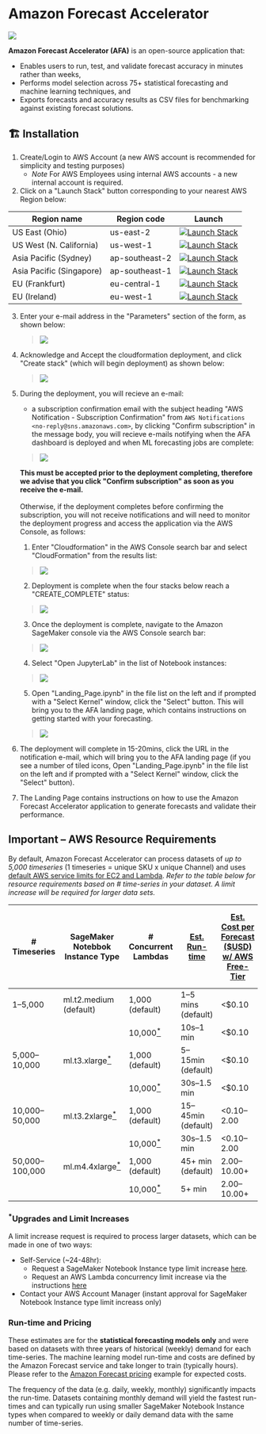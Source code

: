 # Amazon Forecast Accelerator

![](https://img.shields.io/badge/license-MIT--0-green)

**Amazon Forecast Accelerator (AFA)** is an open-source application that:

- Enables users to run, test, and validate forecast accuracy in minutes rather than weeks,
- Performs model selection across 75+ statistical forecasting and machine learning techniques, and
- Exports forecasts and accuracy results as CSV files for benchmarking against existing forecast solutions.

## :building_construction: Installation

1. Create/Login to AWS Account (a new AWS account is recommended for simplicity and testing purposes)
    - *Note* For AWS Employees using internal AWS accounts - a new internal account is required.
2. Click on a "Launch Stack" button corresponding to your nearest AWS Region below:

Region name | Region code | Launch
--- | --- | ---
US East (Ohio) | us-east-2 | [![Launch Stack](https://cdn.rawgit.com/buildkite/cloudformation-launch-stack-button-svg/master/launch-stack.svg)](https://us-east-2.console.aws.amazon.com/cloudformation/home?region=us-east-2#/stacks/quickcreate?templateUrl=https%3A%2F%2Fsfs-public.s3.ap-southeast-2.amazonaws.com%2Ftemplate.yaml&stackName=AfaBootstrapStack&param_instanceType=ml.t2.medium)
US West (N. California) | us-west-1 | [![Launch Stack](https://cdn.rawgit.com/buildkite/cloudformation-launch-stack-button-svg/master/launch-stack.svg)](https://us-west-1.console.aws.amazon.com/cloudformation/home?region=us-west-1#/stacks/quickcreate?templateUrl=https%3A%2F%2Fsfs-public.s3.ap-southeast-2.amazonaws.com%2Ftemplate.yaml&stackName=AfaBootstrapStack&param_instanceType=ml.t2.medium)
Asia Pacific (Sydney) | ap-southeast-2 | [![Launch Stack](https://cdn.rawgit.com/buildkite/cloudformation-launch-stack-button-svg/master/launch-stack.svg)](https://ap-southeast-2.console.aws.amazon.com/cloudformation/home?region=ap-southeast-2#/stacks/quickcreate?templateUrl=https%3A%2F%2Fsfs-public.s3.ap-southeast-2.amazonaws.com%2Ftemplate.yaml&stackName=AfaBootstrapStack&param_instanceType=ml.t2.medium)
Asia Pacific (Singapore) | ap-southeast-1 | [![Launch Stack](https://cdn.rawgit.com/buildkite/cloudformation-launch-stack-button-svg/master/launch-stack.svg)](https://ap-southeast-1.console.aws.amazon.com/cloudformation/home?region=ap-southeast-1#/stacks/quickcreate?templateUrl=https%3A%2F%2Fsfs-public.s3.ap-southeast-2.amazonaws.com%2Ftemplate.yaml&stackName=AfaBootstrapStack&param_instanceType=ml.t2.medium)
EU (Frankfurt) | eu-central-1 | [![Launch Stack](https://cdn.rawgit.com/buildkite/cloudformation-launch-stack-button-svg/master/launch-stack.svg)](https://eu-central-1.console.aws.amazon.com/cloudformation/home?region=eu-central-1#/stacks/quickcreate?templateUrl=https%3A%2F%2Fsfs-public.s3.ap-southeast-2.amazonaws.com%2Ftemplate.yaml&stackName=AfaBootstrapStack&param_instanceType=ml.t2.medium)
EU (Ireland) | eu-west-1 | [![Launch Stack](https://cdn.rawgit.com/buildkite/cloudformation-launch-stack-button-svg/master/launch-stack.svg)](https://eu-west-1.console.aws.amazon.com/cloudformation/home?region=eu-west-1#/stacks/quickcreate?templateUrl=https%3A%2F%2Fsfs-public.s3.ap-southeast-2.amazonaws.com%2Ftemplate.yaml&stackName=AfaBootstrapStack&param_instanceType=ml.t2.medium)

3. Enter your e-mail address in the "Parameters" section of the form, as shown below:

    > ![](images/cfn-email-parameter.png)

5. Acknowledge and Accept the cloudformation deployment, and click "Create stack" (which will begin deployment) as shown below:

    > ![](images/cfn-accept.png)

6. During the deployment, you will recieve an e-mail:
   - a subscription confirmation email with the subject heading "AWS Notification - Subscription Confirmation" from `AWS Notifications <no-reply@sns.amazonaws.com>`, by clicking "Confirm subscription" in the message body, you will recieve e-mails notifying when the AFA dashboard is deployed and when ML forecasting jobs are complete:
   > ![](images/sns-email-confirm.png) 
       
    **This must be accepted prior to the deployment completing, therefore we advise that you click "Confirm subscription" as soon as you receive the e-mail.**<br/><br/>
    Otherwise, if the deployment completes before confirming the subscription, you will not receive notifications and will need to monitor the deployment progress and access the application via the AWS Console, as follows:  

    1. Enter "Cloudformation" in the AWS Console search bar and select
    "CloudFormation" from the results list:

    > ![](images/aws-console-cfn.png)

    2. Deployment is complete when the four stacks below reach a
    "CREATE_COMPLETE" status:

    > ![](images/aws-console-cfn-stacks.png) 

    3. Once the deployment is complete, navigate to the Amazon SageMaker
    console via the AWS Console search bar:

    > ![](images/aws-console-sagemaker.png)

    4. Select "Open JupyterLab" in the list of Notebook instances:

    > ![](images/sagemaker-notebook-list.png)

    5. Open "Landing_Page.ipynb" in the file list on the left and if prompted
    with a "Select Kernel" window, click the
    "Select" button. This will bring you to the AFA landing page, which
    contains instructions on getting started with your forecasting.

    > ![](images/landing-page-example.png)
        
7. The deployment will complete in 15-20mins, click the URL in the notification
   e-mail, which will bring you to the AFA landing page (if you see a number of
   tiled icons, Open "Landing_Page.ipynb" in the file list on the left and if prompted
   with a "Select Kernel" window, click the "Select" button).
   
8. The Landing Page contains instructions on how to use the Amazon Forecast
   Accelerator application to generate forecasts and validate their performance.

## Important – AWS Resource Requirements

By default, Amazon Forecast Accelerator can process datasets of *up to 5,000 timeseries*
(1 timeseries = unique SKU x unique Channel) and uses [default AWS service limits for EC2 and Lambda](https://console.aws.amazon.com/servicequotas/).
*Refer to the table below for resource requirements based on # time-series in your dataset. A limit increase
will be required for larger data sets.*

| # Timeseries | SageMaker Notebbok Instance Type | # Concurrent Lambdas| [Est. Run-time](#run-time-and-pricing) | [Est. Cost per Forecast ($USD) w/ AWS Free-Tier](#run-time-and-pricing) | [Est. Cost per Forecast ($USD) w/o AWS Free-Tier](#run-time-and-pricing) |
|---|---|---|---|---|---|
| 1–5,000       | ml.t2.medium (default) | 1,000 (default)        | 1–5 mins (default)  | <$0.10       | <$0.30      |
|               |                        | 10,000[<sup>*</sup>](#upgrades-and-limit-increases)                 | 10s–1 min           | <$0.10       | <$0.30      |
| 5,000–10,000  | ml.t3.xlarge[<sup>*</sup>](#upgrades-and-limit-increases)             | 1,000 (default)        | 5–15min (default)   | <$0.10       | $0.30–$1.70 |
|               |                        | 10,000[<sup>*</sup>](#upgrades-and-limit-increases)                   | 30s–1.5 min         | <$0.10       | $0.30–$1.70 |
| 10,000–50,000 | ml.t3.2xlarge[<sup>*</sup>](#upgrades-and-limit-increases)            | 1,000 (default)        | 15–45min (default)  | <$0.10–$2.00 | $1.70–$9.00 |
|               |                        | 10,000[<sup>*</sup>](#upgrades-and-limit-increases)                   | 30s–1.5 min         | <$0.10–$2.00 | $1.70–$9.00 |
| 50,000–100,000 | ml.m4.4xlarge[<sup>*</sup>](#upgrades-and-limit-increases)           | 1,000 (default)        | 45+ min (default)  | $2.00–$10.00+ | $9.00–$16.80+ |
|                |                       | 10,000[<sup>*</sup>](#upgrades-and-limit-increases)                   | 5+ min             | $2.00–$10.00+ | $9.00–$16.80+ |

### <sup>*</sup>Upgrades and Limit Increases

A limit increase request is required to process larger datasets, which can be made in one of two ways:
- Self-Service (~24-48hr):
  - Request a SageMaker Notebook Instance type limit increase [here](https://aws.amazon.com/premiumsupport/knowledge-center/resourcelimitexceeded-sagemaker/).
  - Request an AWS Lambda concurrency limit increase via the instructions [here](https://docs.aws.amazon.com/servicequotas/latest/userguide/request-quota-increase.html)
- Contact your AWS Account Manager (instant approval for SageMaker Notebook Instance type limit increass only)

### Run-time and Pricing

These estimates are for the **statistical forecasting models only** and were based on datasets with
three years of historical (weekly) demand for each time-series. The machine learning model run-time and costs
are defined by the Amazon Forecast service and take longer to train (typically hours). Please refer to the
[Amazon Forecast pricing](https://aws.amazon.com/forecast/pricing/) example for expected costs.

The frequency of the data (e.g. daily, weekly, monthly) significantly impacts the run-time. Datasets
containing monthly demand will yield the fastest run-times and can typically run using smaller SageMaker Notebook Instance types
when compared to weekly or daily demand data with the same number of time-series.
